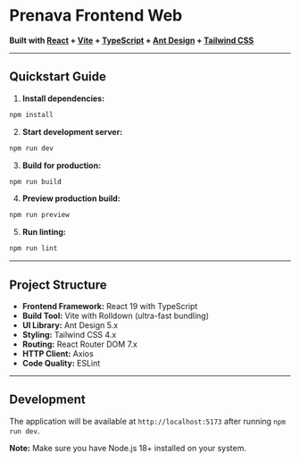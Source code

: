 # Prenava Frontend Web

**Built with [React](https://react.dev/) + [Vite](https://vitejs.dev/) + [TypeScript](https://www.typescriptlang.org/) + [Ant Design](https://ant.design/) + [Tailwind CSS](https://tailwindcss.com/)**


---

## Quickstart Guide

1. **Install dependencies:**
```bash
npm install
```

2. **Start development server:**
```bash
npm run dev
```

3. **Build for production:**
```bash
npm run build
```

4. **Preview production build:**
```bash
npm run preview
```

5. **Run linting:**
```bash
npm run lint
```

---

## Project Structure

- **Frontend Framework:** React 19 with TypeScript
- **Build Tool:** Vite with Rolldown (ultra-fast bundling)
- **UI Library:** Ant Design 5.x
- **Styling:** Tailwind CSS 4.x
- **Routing:** React Router DOM 7.x
- **HTTP Client:** Axios
- **Code Quality:** ESLint

---

## Development

The application will be available at `http://localhost:5173` after running `npm run dev`.

**Note:** Make sure you have Node.js 18+ installed on your system.
